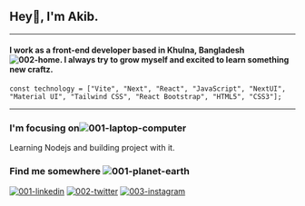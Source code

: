 ## Hey👋, I'm Akib.
---
#### I work as a front-end developer based in Khulna, Bangladesh ![002-home](https://user-images.githubusercontent.com/44940208/188609409-76120c83-99b1-442e-99db-cbfdeac17992.png). I always try to grow myself and excited to learn something new craftz.
```
const technology = ["Vite", "Next", "React", "JavaScript", "NextUI", "Material UI", "Tailwind CSS", "React Bootstrap", "HTML5", "CSS3"];
```
---
### I'm focusing on![001-laptop-computer](https://user-images.githubusercontent.com/44940208/188852337-3b25840d-250f-415c-9d15-1bc0e1f98bdd.png)
Learning Nodejs and building project with it.

### Find me somewhere ![001-planet-earth](https://user-images.githubusercontent.com/44940208/188854627-aa7e1adb-bf97-4ef0-b7dc-96249fa5014b.png)
[![001-linkedin](https://user-images.githubusercontent.com/44940208/188953581-ebf8986f-32aa-4e05-b9c4-b64cd8512960.png)]([https://www.linkedin.com/in/akibh7373/](https://www.linkedin.com/in/akibbh7373/))  [![002-twitter](https://user-images.githubusercontent.com/44940208/188953686-06617058-9c04-4091-9aad-e063392d2bd2.png)](https://twitter.com/akibh7373)  [![003-instagram](https://user-images.githubusercontent.com/44940208/188954202-79b414b3-7129-4593-9cc6-5171a9d4ccd4.png)](https://www.instagram.com/akibh7373/)
